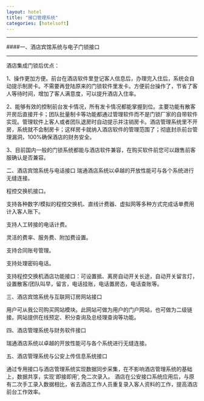 ```yaml
---
layout: hotel
title: "接口管理系统"
categories: [hotelsoft]
---
```

<hr/>
####一、酒店宾馆系统与电子门锁接口
<hr/>
酒店集成门锁后优点：<p>
1、操作更加方便。前台在酒店软件里登记客人信息后，办理完入住后，系统会自动提示制房卡。不需要再登陆原来的门锁软件里发卡。方便前台操作了，节省了客人等待时间，增加了客人满意度，可以提升酒店入住率。<p>
2、能够有效的控制前台发卡情况，所有发卡情况都能掌握到位。主要功能有散客开房后直接开卡；团队批量制卡等功能都通过管理软件而不是门锁厂家的自带软件实现。管理软件上客人或者团队退房时自动提示并注销房卡。酒店管理系统里不开房，系统就不会制房卡；这样房卡就纳入酒店软件的管理范围了；彻底封杀前台管理漏洞，100%确保酒店的财务安全。<p>
3、目前国内一般的门锁系统都能与酒店软件兼容，在购买软件前您可以跟售前客服确认是否兼容。<p>
二、酒店宾馆系统与电话接口
瑞通酒店系统以卓越的开放性能可与各个系统进行无缝连接。<p>
程控交换机接口。<p>
支持各种数字/模拟的程控交换机、直线计费器、虚拟网等多种方式完成话单费用计入客人账下。<p>
支持人工转接的电话计费。<p>
灵活的费率、服务费、附加费设置。<p>
支持合同账号管理。<p>
支持处理密码电话。<p>
支持程控交换机酒店功能接口：可设置抵、离房自动开关长途，自动开关留言灯，设置散客/团队叫早，留言，电话挂账，电话置房态，电话查账等。<p>
三、酒店宾馆系统与互联网订房网站接口<p>
用户可从我公司购买网站模块。此网站可做为用户的门户网站，也可做为二级链接。网站提供在线预定、积分查询及总经理查询等功能。<p>四、酒店管理系统与财务软件接口<p>
瑞通酒店系统以卓越的开放性能可与各个系统进行无缝连接。<p>
五、酒店管理系统与公安上传信息系统接口<p>
通过专用接口与酒店管理系统实现数据同步采集，在不影响酒店管理系统的基础上，数据共享，实现'即接即用', 免二次录入。 酒店在公安接口系统应用后，与原有二次手工录入数据相比，省去酒店工作人员重复录入客人资料的工作，提高酒店前台工作效率。<p> 

